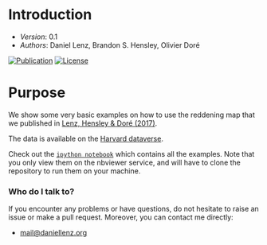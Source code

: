 # Introduction

- *Version*: 0.1
- *Authors*: Daniel Lenz, Brandon S. Hensley, Olivier Doré

[![Publication](http://img.shields.io/badge/arXiv-1604.06667-blue.svg)](https://arxiv.org/abs/1706.00011)
[![License](https://img.shields.io/badge/license-MIT-blue.svg)](https://www.github.com/DanielLenz/ebv_tools/blob/master/LICENSE)

# Purpose

We show some very basic examples on how to use the reddening map that we published in [Lenz, Hensley & Doré (2017)](https://arxiv.org/abs/1706.00011).

The data is available on the [Harvard dataverse](http://dx.doi.org/10.7910/DVN/AFJNWJ).

Check out the [`ipython notebook`](http://nbviewer.jupyter.org/github/DanielLenz/ebv_tools/blob/master/examples.ipynb) which contains all the examples. Note that you only view them on the nbviewer service, and will have to clone the repository to run them on your machine.

### Who do I talk to? ###

If you encounter any problems or have questions, do not hesitate to raise an
issue or make a pull request. Moreover, you can contact me directly:

* <mail@daniellenz.org>




